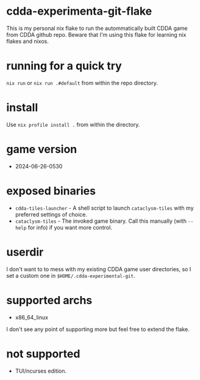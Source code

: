 # cdda-experimenta-git-flake

This is my personal nix flake to run the autommatically built CDDA game from
CDDA github repo. Beware that I'm using this flake for learning nix flakes and nixos.

# running for a quick try

`nix run` or `nix run .#default` from within the repo directory.

# install

Use `nix profile install .` from within the directory.

# game version

- 2024-06-26-0530

# exposed binaries

- `cdda-tiles-launcher` - A shell script to launch `cataclysm-tiles` with my preferred settings of choice.
- `cataclysm-tiles` - The invoked game binary. Call this manually (with `--help` for info) if you want more control.

# userdir

I don't want to to mess with my existing CDDA game user directories, so I set a custom one in `$HOME/.cdda-experimental-git`.

# supported archs

- x86_64_linux

I don't see any point of supporting more but feel free to extend the flake.

# not supported
- TUI/ncurses edition.
